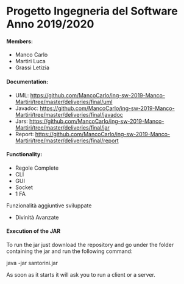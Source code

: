 # **Progetto Ingegneria del Software Anno 2019/2020**

#### **Members:**
- Manco Carlo
- Martiri Luca
- Grassi Letizia

#### **Documentation:**
- UML: https://github.com/MancoCarlo/ing-sw-2019-Manco-Martiri/tree/master/deliveries/final/uml
- Javadoc: https://github.com/MancoCarlo/ing-sw-2019-Manco-Martiri/tree/master/deliveries/final/javadoc
- Jars: https://github.com/MancoCarlo/ing-sw-2019-Manco-Martiri/tree/master/deliveries/final/jar
- Report: https://github.com/MancoCarlo/ing-sw-2019-Manco-Martiri/tree/master/deliveries/final/report

#### **Functionality:**
- Regole Complete
- CLI
- GUI
- Socket
- 1 FA

Funzionalità aggiuntive sviluppate
- Divinità Avanzate

#### **Execution of the JAR**

To run the jar just download the repository and go under the folder containing the jar and run the following command:

java -jar santorini.jar

As soon as it starts it will ask you to run a client or a server.
